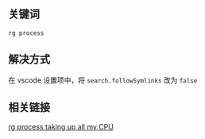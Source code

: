 ## 关键词

`rg process`

## 解决方式

在 vscode 设置项中，将 `search.followSymlinks` 改为 `false`

## 相关链接

[rg process taking up all my CPU](https://github.com/microsoft/vscode/issues/98594)